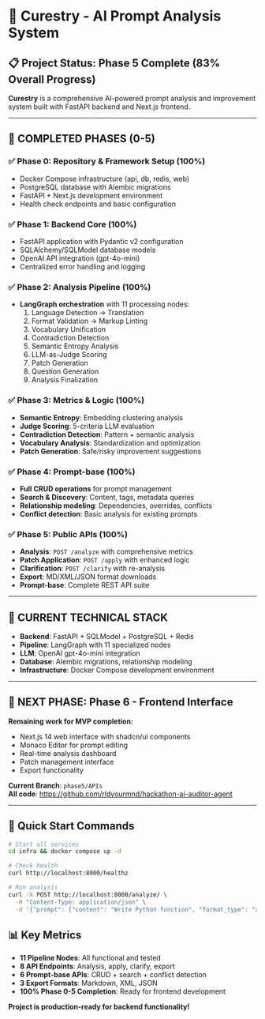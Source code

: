 # 🎯 Curestry - AI Prompt Analysis System

## 📋 Project Status: Phase 5 Complete (83% Overall Progress)

**Curestry** is a comprehensive AI-powered prompt analysis and improvement system built with FastAPI backend and Next.js frontend.

---

## 🚀 **COMPLETED PHASES (0-5)**

### ✅ **Phase 0**: Repository & Framework Setup (100%)
- Docker Compose infrastructure (api, db, redis, web)
- PostgreSQL database with Alembic migrations
- FastAPI + Next.js development environment
- Health check endpoints and basic configuration

### ✅ **Phase 1**: Backend Core (100%)
- FastAPI application with Pydantic v2 configuration
- SQLAlchemy/SQLModel database models
- OpenAI API integration (gpt-4o-mini)
- Centralized error handling and logging

### ✅ **Phase 2**: Analysis Pipeline (100%)
- **LangGraph orchestration** with 11 processing nodes:
  1. Language Detection → Translation
  2. Format Validation → Markup Linting
  3. Vocabulary Unification
  4. Contradiction Detection
  5. Semantic Entropy Analysis
  6. LLM-as-Judge Scoring
  7. Patch Generation
  8. Question Generation
  9. Analysis Finalization

### ✅ **Phase 3**: Metrics & Logic (100%)
- **Semantic Entropy**: Embedding clustering analysis
- **Judge Scoring**: 5-criteria LLM evaluation
- **Contradiction Detection**: Pattern + semantic analysis
- **Vocabulary Analysis**: Standardization and optimization
- **Patch Generation**: Safe/risky improvement suggestions

### ✅ **Phase 4**: Prompt-base (100%)
- **Full CRUD operations** for prompt management
- **Search & Discovery**: Content, tags, metadata queries
- **Relationship modeling**: Dependencies, overrides, conflicts
- **Conflict detection**: Basic analysis for existing prompts

### ✅ **Phase 5**: Public APIs (100%)
- **Analysis**: `POST /analyze` with comprehensive metrics
- **Patch Application**: `POST /apply` with enhanced logic
- **Clarification**: `POST /clarify` with re-analysis
- **Export**: MD/XML/JSON format downloads
- **Prompt-base**: Complete REST API suite

---

## 🔧 **CURRENT TECHNICAL STACK**

- **Backend**: FastAPI + SQLModel + PostgreSQL + Redis
- **Pipeline**: LangGraph with 11 specialized nodes
- **LLM**: OpenAI gpt-4o-mini integration
- **Database**: Alembic migrations, relationship modeling
- **Infrastructure**: Docker Compose development environment

---

## 🎯 **NEXT PHASE: Phase 6 - Frontend Interface**

**Remaining work for MVP completion:**
- Next.js 14 web interface with shadcn/ui components
- Monaco Editor for prompt editing
- Real-time analysis dashboard
- Patch management interface
- Export functionality

**Current Branch**: `phase5/APIs`  
**All code**: https://github.com/rldyourmnd/hackathon-ai-auditor-agent

---

## 🚀 **Quick Start Commands**

```bash
# Start all services
cd infra && docker compose up -d

# Check health
curl http://localhost:8000/healthz

# Run analysis
curl -X POST http://localhost:8000/analyze/ \
  -H "Content-Type: application/json" \
  -d '{"prompt": {"content": "Write Python function", "format_type": "auto"}}'
```

## 📊 **Key Metrics**
- **11 Pipeline Nodes**: All functional and tested
- **8 API Endpoints**: Analysis, apply, clarify, export
- **6 Prompt-base APIs**: CRUD + search + conflict detection
- **3 Export Formats**: Markdown, XML, JSON
- **100% Phase 0-5 Completion**: Ready for frontend development

**Project is production-ready for backend functionality!**